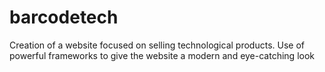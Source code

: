 # barcodetech
Creation of a website focused on selling technological products. Use of powerful frameworks to give the website a modern and eye-catching look
